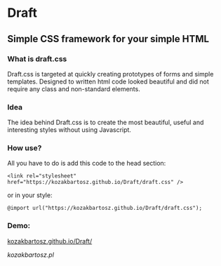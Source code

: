 # Draft
## Simple CSS framework for your simple HTML
### What is draft.css
Draft.css is targeted at quickly creating prototypes of forms and simple templates. Designed to written html code looked beautiful and did not require any class and non-standard elements.

### Idea
The idea behind Draft.css is to create the most beautiful, useful and interesting styles without using Javascript.

### How use?
All you have to do is add this code to the head section:

`<link rel="stylesheet" href="https://kozakbartosz.github.io/Draft/draft.css" />`

or in your style:

`@import url("https://kozakbartosz.github.io/Draft/draft.css");`

### Demo:
[kozakbartosz.github.io/Draft/](https://kozakbartosz.github.io/Draft/)


*kozakbartosz.pl*
